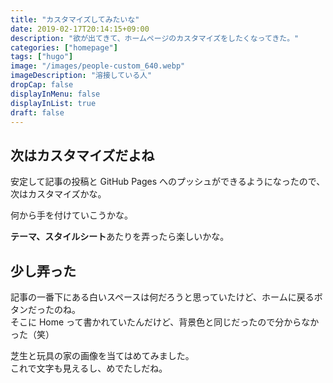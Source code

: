 ```yaml
---
title: "カスタマイズしてみたいな"
date: 2019-02-17T20:14:15+09:00
description: "欲が出てきて、ホームページのカスタマイズをしたくなってきた。"
categories: ["homepage"]
tags: ["hugo"]
image: "/images/people-custom_640.webp"
imageDescription: "溶接している人"
dropCap: false
displayInMenu: false
displayInList: true
draft: false
---
```

## 次はカスタマイズだよね
安定して記事の投稿と GitHub Pages へのプッシュができるようになったので、次はカスタマイズかな。

何から手を付けていこうかな。

**テーマ、スタイルシート**あたりを弄ったら楽しいかな。

## 少し弄った
記事の一番下にある白いスペースは何だろうと思っていたけど、ホームに戻るボタンだったのね。  
そこに Home って書かれていたんだけど、背景色と同じだったので分からなかった（笑）

芝生と玩具の家の画像を当てはめてみました。  
これで文字も見えるし、めでたしだね。
